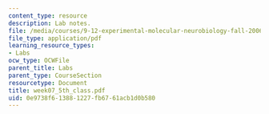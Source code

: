 ```yaml
---
content_type: resource
description: Lab notes.
file: /media/courses/9-12-experimental-molecular-neurobiology-fall-2006/0e9738f613881227fb6761acb1d0b580_week07_5th_class.pdf
file_type: application/pdf
learning_resource_types:
- Labs
ocw_type: OCWFile
parent_title: Labs
parent_type: CourseSection
resourcetype: Document
title: week07_5th_class.pdf
uid: 0e9738f6-1388-1227-fb67-61acb1d0b580
---
```

